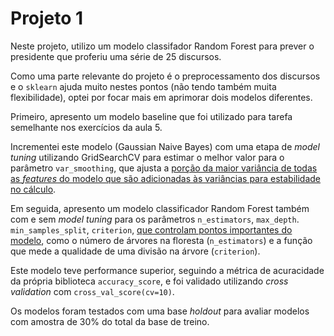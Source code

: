 # Projeto 1

Neste projeto, utilizo um modelo classifador Random Forest para prever o presidente que proferiu uma série de 25 discursos.

Como uma parte relevante do projeto é o preprocessamento dos discursos e o `sklearn` ajuda muito nestes pontos (não tendo também muita flexibilidade), optei por focar mais em aprimorar dois modelos diferentes.

Primeiro, apresento um modelo baseline que foi utilizado para tarefa semelhante nos exercícios da aula 5. 

Incrementei este modelo (Gaussian Naive Bayes) com uma etapa de *model tuning* utilizando GridSearchCV para estimar o melhor valor para o parâmetro `var_smoothing`, que ajusta a [porção da maior variância de todas as *features* do modelo que são adicionadas às variâncias para estabilidade no cálculo](https://scikit-learn.org/stable/modules/generated/sklearn.naive_bayes.GaussianNB.html).

Em seguida, apresento um modelo classificador Random Forest também com e sem *model tuning* para os parâmetros `n_estimators`, `max_depth`. `min_samples_split`, `criterion`, [que controlam pontos importantes do modelo](https://scikit-learn.org/stable/modules/generated/sklearn.ensemble.RandomForestClassifier.html), como o número de árvores na floresta (`n_estimators`) e a função que mede a qualidade de uma divisão na árvore (`criterion`).

Este modelo teve performance superior, seguindo a métrica de acuracidade da própria biblioteca `accuracy_score`, e foi validado utilizando *cross validation* com `cross_val_score(cv=10)`.

Os modelos foram testados com uma base *holdout* para avaliar modelos com amostra de 30% do total da base de treino.  